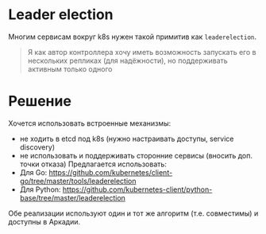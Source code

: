 # Leader election
Многим сервисам вокруг k8s нужен такой примитив как `leaderelection`. 
>Я как автор контроллера хочу иметь возможность запускать его в нескольких репликах (для надёжности), но поддерживать активным только одного

# Решение
Хочется использовать встроенные механизмы:
  * не ходить в etcd под k8s (нужно настраивать доступы, service discovery)
  * не использовать и поддерживать сторонние сервисы (вносить доп. точки отказа)
Предлагается использовать:
  * Для Go: https://github.com/kubernetes/client-go/tree/master/tools/leaderelection
  * Для Python: https://github.com/kubernetes-client/python-base/tree/master/leaderelection

Обе реализации используют один и тот же алгоритм (т.е. совместимы) и доступны в Аркадии.

